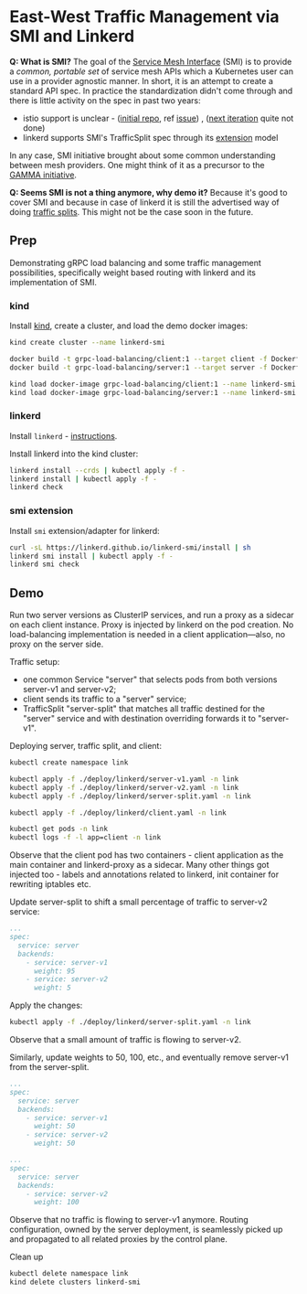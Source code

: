 # East-West Traffic Management via SMI and Linkerd

**Q: What is SMI?** The goal of the [Service Mesh Interface](https://smi-spec.io/) (SMI) is to provide a _common,
portable set_
of service mesh APIs which a Kubernetes user can use in a provider agnostic manner. In short, it is an attempt to create
a standard API spec. In practice the standardization didn't come through and there is little activity on the spec in
past two years:

* istio support is unclear - ([initial repo](https://github.com/servicemeshinterface/smi-adapter-istio),
  ref [issue](https://github.com/servicemeshinterface/smi-adapter-istio/issues/96))
  , ([next iteration](https://github.com/servicemeshinterface/istio-smi-controller) quite not done)
* linkerd supports SMI's TrafficSplit spec through its [extension](https://linkerd.io/2.12/tasks/linkerd-smi/) model

In any case, SMI initiative brought about some common understanding between mesh providers. One might think
of it as a precursor to the [GAMMA initiative](https://gateway-api.sigs.k8s.io/contributing/gamma/).

**Q: Seems SMI is not a thing anymore, why demo it?** Because it's good to cover SMI and because in case of linkerd it
is still the advertised way of doing [traffic splits](https://linkerd.io/2.12/features/traffic-split/). This might not
be the case soon in the future.

## Prep

Demonstrating gRPC load balancing and some traffic management possibilities, specifically weight based routing with
linkerd and its implementation of SMI.

### kind

Install [kind](https://kind.sigs.k8s.io/docs/user/quick-start/#installation), create a cluster, and load the demo docker
images:

```sh
kind create cluster --name linkerd-smi

docker build -t grpc-load-balancing/client:1 --target client -f Dockerfile .
docker build -t grpc-load-balancing/server:1 --target server -f Dockerfile .

kind load docker-image grpc-load-balancing/client:1 --name linkerd-smi
kind load docker-image grpc-load-balancing/server:1 --name linkerd-smi
```

### linkerd

Install `linkerd` - [instructions](https://linkerd.io/2.12/getting-started/#step-1-install-the-cli).

Install linkerd into the kind cluster:

```sh
linkerd install --crds | kubectl apply -f -
linkerd install | kubectl apply -f -
linkerd check
```

### smi extension

Install `smi` extension/adapter for linkerd:

```sh
curl -sL https://linkerd.github.io/linkerd-smi/install | sh
linkerd smi install | kubectl apply -f -
linkerd smi check
```

## Demo

Run two server versions as ClusterIP services, and run a proxy as a sidecar on each client instance.
Proxy is injected by linkerd on the pod creation. No load-balancing implementation is needed in a client
application—also, no proxy on the server side.

Traffic setup:

* one common Service "server" that selects pods from both versions server-v1 and server-v2;
* client sends its traffic to a "server" service;
* TrafficSplit "server-split" that matches all traffic destined for the "server" service and with destination
  overriding forwards it to "server-v1".

Deploying server, traffic split, and client:

```sh
kubectl create namespace link

kubectl apply -f ./deploy/linkerd/server-v1.yaml -n link
kubectl apply -f ./deploy/linkerd/server-v2.yaml -n link
kubectl apply -f ./deploy/linkerd/server-split.yaml -n link

kubectl apply -f ./deploy/linkerd/client.yaml -n link

kubectl get pods -n link
kubectl logs -f -l app=client -n link
```

Observe that the client pod has two containers - client application as the main container and linkerd-proxy as a
sidecar. Many other things got injected too - labels and annotations related to linkerd, init container
for rewriting iptables etc.

Update server-split to shift a small percentage of traffic to server-v2 service:

```yaml
...
spec:
  service: server
  backends:
    - service: server-v1
      weight: 95
    - service: server-v2
      weight: 5
```

Apply the changes:

```sh
kubectl apply -f ./deploy/linkerd/server-split.yaml -n link
```

Observe that a small amount of traffic is flowing to server-v2.

Similarly, update weights to 50, 100, etc., and eventually remove server-v1 from the server-split.

```yaml
...
spec:
  service: server
  backends:
    - service: server-v1
      weight: 50
    - service: server-v2
      weight: 50
```

```yaml
...
spec:
  service: server
  backends:
    - service: server-v2
      weight: 100
```

Observe that no traffic is flowing to server-v1 anymore.
Routing configuration, owned by the server deployment, is seamlessly picked up and propagated to all related proxies by
the control plane.

Clean up

```sh
kubectl delete namespace link
kind delete clusters linkerd-smi
```
